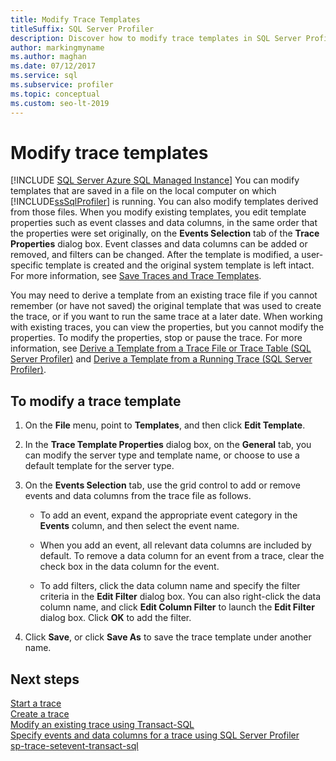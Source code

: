 ```yaml
---
title: Modify Trace Templates
titleSuffix: SQL Server Profiler
description: Discover how to modify trace templates in SQL Server Profiler. Add or remove event classes and data columns, and change filters.
author: markingmyname
ms.author: maghan
ms.date: 07/12/2017
ms.service: sql
ms.subservice: profiler
ms.topic: conceptual
ms.custom: seo-lt-2019
---
```


# Modify trace templates
 [!INCLUDE [SQL Server Azure SQL Managed Instance](../../includes/applies-to-version/sql-asdbmi.md)]
  You can modify templates that are saved in a file on the local computer on which [!INCLUDE[ssSqlProfiler](../../includes/sssqlprofiler-md.md)] is running. You can also modify templates derived from those files. When you modify existing templates, you edit template properties such as event classes and data columns, in the same order that the properties were set originally, on the **Events Selection** tab of the **Trace Properties** dialog box. Event classes and data columns can be added or removed, and filters can be changed. After the template is modified, a user-specific template is created and the original system template is left intact. For more information, see [Save Traces and Trace Templates](../../tools/sql-server-profiler/save-traces-and-trace-templates.md).  
  
 You may need to derive a template from an existing trace file if you cannot remember (or have not saved) the original template that was used to create the trace, or if you want to run the same trace at a later date. When working with existing traces, you can view the properties, but you cannot modify the properties. To modify the properties, stop or pause the trace. For more information, see [Derive a Template from a Trace File or Trace Table &#40;SQL Server Profiler&#41;](../../tools/sql-server-profiler/derive-a-template-from-a-trace-file-or-trace-table-sql-server-profiler.md) and [Derive a Template from a Running Trace &#40;SQL Server Profiler&#41;](../../tools/sql-server-profiler/derive-a-template-from-a-running-trace-sql-server-profiler.md).  
  
## To modify a trace template  
  
1.  On the **File** menu, point to **Templates**, and then click **Edit Template**.  
  
2.  In the **Trace Template Properties** dialog box, on the **General** tab, you can modify the server type and template name, or choose to use a default template for the server type.  
  
3.  On the **Events Selection** tab, use the grid control to add or remove events and data columns from the trace file as follows.  
  
    -   To add an event, expand the appropriate event category in the **Events** column, and then select the event name.  
  
    -   When you add an event, all relevant data columns are included by default. To remove a data column for an event from a trace, clear the check box in the data column for the event.  
  
    -   To add filters, click the data column name and specify the filter criteria in the **Edit Filter** dialog box. You can also right-click the data column name, and click **Edit Column Filter** to launch the **Edit Filter** dialog box. Click **OK** to add the filter.  
  
4.  Click **Save**, or click **Save As** to save the trace template under another name.  
  
## Next steps  
[Start a trace](../../tools/sql-server-profiler/start-a-trace.md)  
[Create a trace](../../tools/sql-server-profiler/create-a-trace-sql-server-profiler.md)  
[Modify an existing trace using Transact-SQL](../../relational-databases/sql-trace/modify-an-existing-trace-transact-sql.md)  
[Specify events and data columns for a trace using SQL Server Profiler](../../tools/sql-server-profiler/specify-events-and-data-columns-for-a-trace-file-sql-server-profiler.md)  
[sp-trace-setevent-transact-sql](../../relational-databases/system-stored-procedures/sp-trace-setevent-transact-sql.md)  
  
